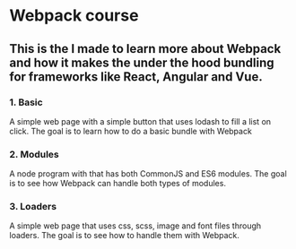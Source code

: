 # Webpack course

## This is the I made to learn more about Webpack and how it makes the under the hood bundling for frameworks like React, Angular and Vue.

### **1. Basic**
A simple web page with a simple button that uses lodash to fill a list on click.
The goal is to learn how to do a basic bundle with Webpack
### **2. Modules**
A node program with that has both CommonJS and ES6 modules. 
The goal is to see how Webpack can handle both types of modules.

### **3. Loaders**
A simple web page that uses css, scss, image and font files through loaders. 
The goal is to see how to handle them with Webpack.